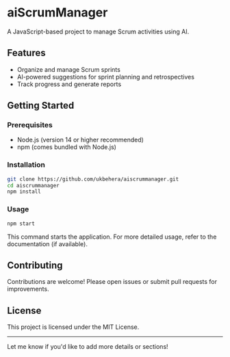
# aiScrumManager

A JavaScript-based project to manage Scrum activities using AI.

## Features

- Organize and manage Scrum sprints
- AI-powered suggestions for sprint planning and retrospectives
- Track progress and generate reports

## Getting Started

### Prerequisites

- Node.js (version 14 or higher recommended)
- npm (comes bundled with Node.js)

### Installation

```bash
git clone https://github.com/ukbehera/aiscrummanager.git
cd aiscrummanager
npm install
```

### Usage

```bash
npm start
```

This command starts the application. For more detailed usage, refer to the documentation (if available).

## Contributing

Contributions are welcome! Please open issues or submit pull requests for improvements.

## License

This project is licensed under the MIT License.

---

Let me know if you'd like to add more details or sections!
